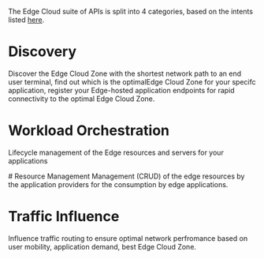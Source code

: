 The Edge Cloud suite of APIs is split into 4 categories, based on the intents listed [here](https://github.com/camaraproject/EdgeCloud/blob/main/documentation/SupportingDocuments/Harmonisation%20of%20APIs/describing%20and%20harmonising%20the%20Edge%20APIs.md).

# Discovery
Discover the Edge Cloud Zone with the shortest network path to an end user terminal, find out which is the optimalEdge Cloud Zone for your specifc application, register your Edge-hosted application endpoints for rapid connectivity to the optimal Edge Cloud Zone.

# Workload Orchestration
Lifecycle management of the Edge resources and servers for your applications

# Resource Management
Management (CRUD) of the edge resources by the application providers for the consumption by edge applications.

# Traffic Influence
Influence traffic routing to ensure optimal network perfromance based on user mobility, application demand, best Edge Cloud Zone. 
